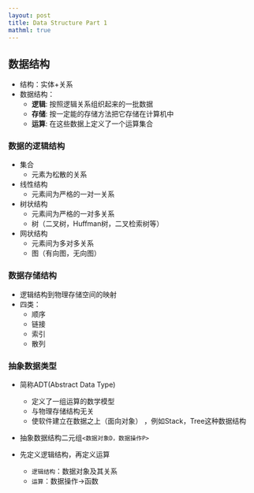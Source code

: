 ```yaml
---
layout: post
title: Data Structure Part 1
mathml: true
---
```


## 数据结构

- 结构：实体+关系
- 数据结构：
	- **逻辑**: 按照逻辑关系组织起来的一批数据
	- **存储**: 按一定能的存储方法把它存储在计算机中
	- **运算**: 在这些数据上定义了一个运算集合

### 数据的逻辑结构

- 集合
	- 元素为松散的关系
- 线性结构
	- 元素间为严格的一对一关系
- 树状结构
	- 元素间为严格的一对多关系
	- 树（二叉树，Huffman树，二叉检索树等）
- 网状结构
	- 元素间为多对多关系
	- 图（有向图，无向图）

### 数据存储结构

- 逻辑结构到物理存储空间的映射
- 四类：
	- 顺序
	- 链接
	- 索引
	- 散列

### 抽象数据类型

- 简称ADT(Abstract Data Type)
	- 定义了一组运算的数学模型
	- 与物理存储结构无关
	- 使软件建立在数据之上（面向对象） ，例如Stack，Tree这种数据结构  

- 抽象数据结构二元组`<数据对象D，数据操作P>`
- 先定义逻辑结构，再定义运算
	- `逻辑结构`：数据对象及其关系
	- `运算`：数据操作->函数 













